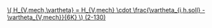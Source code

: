 <a href="/eco2_guide_center/1.%20ECO2%20Logic%20Guide/Hee1_Equation_List.html" class="equation-link" target="_blank" rel="noopener noreferrer">
  \( H_{V,mech,\vartheta} = H_{V,mech} \cdot \frac{\vartheta_{i,h.soll} - \vartheta_{V,mech}}{6K} \) <span class="eq-number">(2-130)</span>
</a>
